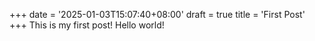 +++
date = '2025-01-03T15:07:40+08:00'
draft = true
title = 'First Post'
+++
This is my first post! Hello world!

